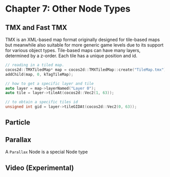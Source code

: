 # Chapter 7: Other Node Types

## TMX and Fast TMX
TMX is an XML-based map format originally designed for tile-based maps but
meanwhile also suitable for more generic game levels due to its support
for various object types. Tile-based maps can have many layers, determined by a z-order. Each tile has a unique position and id.

```cpp
// reading in a tiled map.
cocos2d::TMXTiledMap* map = cocos2d::TMXTiledMap::create("TileMap.tmx");
addChild(map, 0, kTagTileMap);

// how to get a specific layer and tile
auto layer = map->layerNamed("Layer 0");
auto tile = layer->tileAt(cocos2d::Vec2(1, 63));

// to obtain a specific tiles id
unsigned int gid = layer->tileGIDAt(cocos2d::Vec2(0, 63));
```
## Particle
    
## Parallax
A `Parallax` Node is a special Node type
## Video (Experimental)


